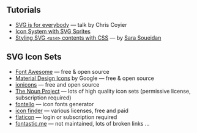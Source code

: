 
## Tutorials

- [SVG is for everybody](https://www.youtube.com/watch?v=w83XRCkMtHQ) — talk by Chris Coyier
- [Icon System with SVG Sprites ](https://css-tricks.com/svg-sprites-use-better-icon-fonts)
- [Styling SVG `<use>` contents with CSS](https://tympanus.net/codrops/2015/07/16/styling-svg-use-content-css/) — by [Sara Soueidan](https://tympanus.net/codrops/author/sarasoueidan/)

## SVG Icon Sets

- [Font Awesome](https://fontawesome.com/) — free & open source
- [Material Design Icons](https://design.google.com/icons/) by Google — free & open source
- [ionicons](https://ionicons.com/) — free and open source
- [The Noun Project](https://thenounproject.com/)  —  lots of high quality icon sets (permissive license, subscription required)
- [fontello](http://fontello.com/) — icon fonts generator
- [icon finder](https://www.iconfinder.com/) — various licenses, free and paid
- [flaticon](https://www.flaticon.com/)  — login or subscription required
- [fontastic.me](http://fontastic.me/)  — not maintained, lots of broken links ...




